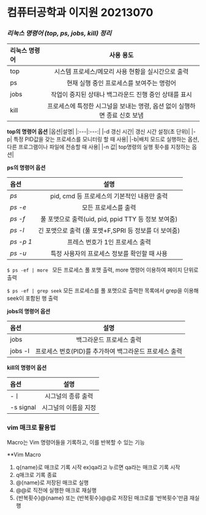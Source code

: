 # 컴퓨터공학과 이지원 20213070


### ***리눅스 명령어 (top, ps, jobs, kill) 정리***
|리눅스 명령어|사용 용도|
|:---|:---:|
|top|시스템 프로세스/메모리 사용 현황을 실시간으로 출력|
|ps|현재 실행 중인 프로세스를 보여주는 명렁어|
|jobs|작업이 중지된 상태나 백그라운드 진행 중인 상태를 표시|
|kill|프로세스에 특정한 시그널을 보내는 명령, 옵션 없이 실행하면 종료 신호 보냄|

**top의 명령어 옵션**
|옵션|설명|
|:---|:---:|
|-d 갱신 시간| 갱신 시간 설정(초 단위)|
|-p| 특정 PID값을 갖는 프로세스를 모니터링 할 때 사용|
|-b|배치 모드로 실행하는 옵션, 다른 프로그램이나 파일에 전송할 때 사용|
|-n 값| top명령의 실행 횟수를 지정하는 옵션|


**ps의 명령어 옵션**


|옵션|설명|
|:---|:---:|
|*ps*| pid, cmd 등 프로세스의 기본적인 내용만 출력|
|*ps -e*| 모든 프로세스를 출력|
|*ps -f* | 풀 포맷으로 출력(uid, pid, ppid TTY 등 정보 보여줌)|
|*ps -l* |긴 포맷으로 출력 (풀 포맷+F,SPRI 등 정보를 더 보여줌)|
|*ps -p 1* | 프레스 번호가 1인 프로세스 출력|
|*ps -u*| 특정 사용자의 프로세스 정보를 확인할 때 사용|


`$ ps -ef | more ` 모든 프로세스 풀 포맷 출력, more 명령어 이용하여 페이지 단위로 출력


`$ ps -ef | grep seek` 모든 프로세스를 풀 포맷으로 출력한 목록에서 grep을 이용해 seek이 포함된 행 출력


**jobs의 명령어 옵션**

|옵션|설명|
|:---|:---:|
|jobs|백그라운드 프로세스 출력|
|jobs -l|프로세스 번호(PID)를 추가하여 백그라운드 프로세스 출력


**kill의 명령어 옵션**

|옵션|설명|
|:---|:---:|
|-ㅣ|시그널의 종류 출력|
|-s signal|시그널의 이름을 지정|


### vim 매크로 활용법


Macro는 Vim 명령어들을 기록하고, 이를 반복할 수 있는 기능

**Vim Macro


1) q{name}로 매크로 기록 시작 ex)qa라고 누르면 qa라는 매크로 기록 시작
2) q매크로 기록 종료
3) @{name}로 저장된 매크로 실행
4) @@로 직전에 실행한 매크로 재실행
5) {반복횟수}@{name} 또는 {반복횟수}@@로 저장된 매크로를 '반복횟수'만큼 재실행
